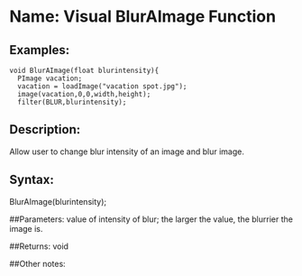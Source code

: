 # Name: Visual BlurAImage Function

## Examples:
```
void BlurAImage(float blurintensity){
  PImage vacation;
  vacation = loadImage("vacation spot.jpg");
  image(vacation,0,0,width,height);
  filter(BLUR,blurintensity);
```

## Description:
Allow user to change blur intensity of an image and blur image.

## Syntax:
BlurAImage(blurintensity);

##Parameters: 
value of intensity of blur; the larger the value, the blurrier the image is.

##Returns:
void

##Other notes:

